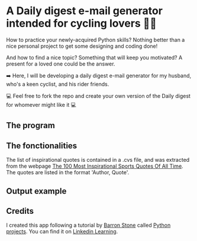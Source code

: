 # A Daily digest e-mail generator intended for cycling lovers 🚴‍♂️

How to practice your newly-acquired Python skills? Nothing better than a nice personal project to get some designing and coding done!

And how to find a nice topic? Something that will keep you motivated? A present for a loved one could be the answer.

➡️ Here, I will be developing a daily digest e-mail generator for my husband, who's a keen cyclist, and his rider friends.

💻 Feel free to fork the repo and create your own version of the Daily digest for whomever might like it 💻

## The program

## The fonctionalities

The list of inspirational quotes is contained in a .cvs file, and was extracted from the webpage [The 100 Most Inspirational Sports Quotes Of All Time](https://www.keepinspiring.me/100-most-inspirational-sports-quotes-of-all-time/). The quotes are listed in the format 'Author, Quote'.

## Output example

## Credits

I created this app following a tutorial by [Barron Stone](https://www.linkedin.com/in/barronstone/) called [Python projects](https://www.linkedin.com/learning/python-projects/the-course-overview?autoplay=true). You can find it on [Linkedin Learning](https://www.linkedin.com/learning/).

